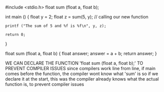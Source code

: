 #include <stdio.h>
float sum (float a, float b);

int main () 
{
    float y = 2;
    float z = sum(5, y); // calling our new function

    printf ("The sum of 5 and %f is %f\n", y, z);

    return 0;
}

float sum (float a, float b)
{
    float answer;
    answer = a + b;
    return answer;
}


WE CAN DECLARE THE FUNCTION 'float sum (float a, float b);' TO PREVENT COMPILER ISSUES
since compilers work line from line, if main comes before the function, the compiler wont know what 'sum' is
so if we declare it at the start, this was the compiler already knows what the actual function is, to prevent compiler issues
